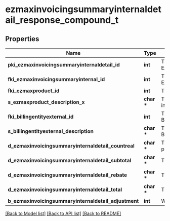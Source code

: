 # ezmaxinvoicingsummaryinternaldetail_response_compound_t

## Properties
Name | Type | Description | Notes
------------ | ------------- | ------------- | -------------
**pki_ezmaxinvoicingsummaryinternaldetail_id** | **int** | The unique ID of the Ezmaxinvoicingsummaryinternaldetail | [optional] 
**fki_ezmaxinvoicingsummaryinternal_id** | **int** | The unique ID of the Ezmaxinvoicingsummaryinternal | [optional] 
**fki_ezmaxproduct_id** | **int** | The unique ID of the Ezmaxproduct | 
**s_ezmaxproduct_description_x** | **char \*** | The description of the Ezmaxproduct in the language of the requester | 
**fki_billingentityexternal_id** | **int** | The unique ID of the Billingentityexternal | 
**s_billingentityexternal_description** | **char \*** | The description of the Billingentityexternal | 
**d_ezmaxinvoicingsummaryinternaldetail_countreal** | **char \*** | The count item invoiced for the product | 
**d_ezmaxinvoicingsummaryinternaldetail_subtotal** | **char \*** | The subtotal invoiced for the product | 
**d_ezmaxinvoicingsummaryinternaldetail_rebate** | **char \*** | The rebate for the product | 
**d_ezmaxinvoicingsummaryinternaldetail_total** | **char \*** | The total invoiced for the product | 
**b_ezmaxinvoicingsummaryinternaldetail_adjustment** | **int** | Whether if it&#39;s an adjustment | 

[[Back to Model list]](../README.md#documentation-for-models) [[Back to API list]](../README.md#documentation-for-api-endpoints) [[Back to README]](../README.md)


